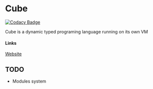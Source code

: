 # Cube
[![Codacy Badge](https://api.codacy.com/project/badge/Grade/e4d2f7967ef04a9991155b5a52738474)](https://www.codacy.com/app/alexander.ti.ufv/Cube?utm_source=github.com&amp;utm_medium=referral&amp;utm_content=AlexanderSilvaB/Cube&amp;utm_campaign=Badge_Grade)


Cube is a dynamic typed programing language running on its own VM

#### Links
[Website](https://alexandersilvab.github.io/cube/)



## TODO
* Modules system
